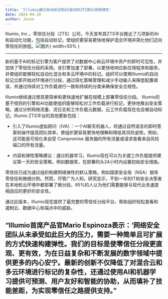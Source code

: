 ```yaml
---
title: 'Illumio通过自动标记和AI驱动的ZTS简化网络弹性'
date: 2024-04-20
author: Jeson
---
```


Illumio, Inc.，零信任分段（ZTS）公司，今天宣布其ZTS平台推出了几项新的AI和自动化功能，包括自动标记，使组织更容易更快地保护混合环境并简化他们迈向零信任的旅程。![图片](https://ai-techpark.com/wp-content/uploads/2020/06/Buyer-Guide-500x281-1.jpg){ width=50% }

---


新的基于AI的标记引擎为客户提供了对数据中心和云环境中资产的即时可见性，并加快了零信任分段的采用。该引擎加速了部署，以更快地响应新应用程序和服务，并使组织能够轻松自动化混合和多云环境中的标记。组织可以使用Illumio的自动标记立即开始对环境进行分段，通过简化策略管理和减少手动输入来降低配置错误，并通过持续对工作负载进行一致和持续的分类来确保安全合规性。

Illumio继续通过使其更简单和更快速地扩展在规模上部署零信任分段。 Illumio的基于规则的引擎和AI功能使组织能够轻松对工作负载进行标记，更快地推出安全策略。通过分析网络流量、流日志和工作负载元数据，云工作负载现在也会被自动标记。Illumio ZTS平台的其他更新包括：

- 引入了Illumio虚拟顾问（IVA）：一个AI聊天机器人，将通过自然语言的即时答案和操作提高团队效率，使组织更容易更快地理解和降低其风险姿势。例如，这可能是可视化来自受 Compromise 服务器的所有流量或请求查看来自风险端口的所有流量。

- 内容和弹性策略建议：通过机器学习，Illumio现在可以为关键工作负载提供建议第一天的安全策略，例如数据库，在部署的头24小时内设置初始安全措施。

零信任已成为通过组织构建网络弹性的默认策略，例如国家安全局（NSA）倡导零信任和微细分割。然而，尽管广为人知，研究显示，不到一半的IT和安全决策者在本地和云环境中都部署了微分段，95%的人认为他们需要能够与现代业务速度相适应的更好的安全性。

通过此版本，Illumio现在提供了最完整的零信任分段平台，帮助组织轻松查看和遏制云、数据中心和端点中的威胁。

“Illumio首席产品官Mario Espinoza表示：‘网络安全团队从未承受如此巨大的压力，需要一种简单且可扩展的方式快速构建弹性。我们的目标是使零信任分段更直观、更有效，为在日益复杂和不断发展的数字领域中提供更多的内心安宁。最新的创新不仅降低了对混合云和多云环境进行标记的复杂性，还通过使用AI和机器学习提供可预测、用户友好和智能的协助，从而填补了技能差距，为实现零信任之路提供支持。”
---
